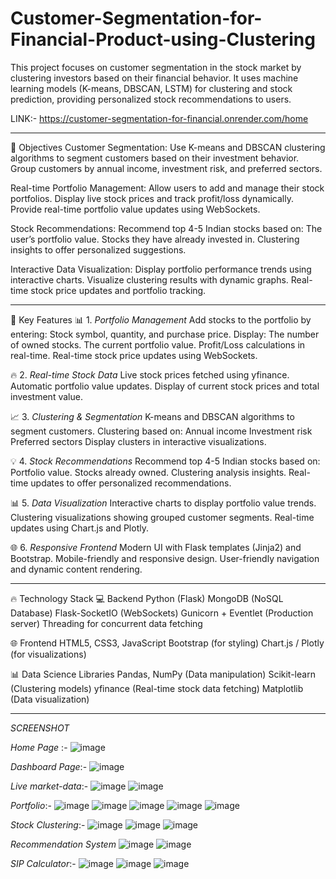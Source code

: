 # Customer-Segmentation-for-Financial-Product-using-Clustering
This project focuses on customer segmentation in the stock market by clustering investors based on their financial behavior. It uses machine learning models (K-means, DBSCAN, LSTM) for clustering and stock prediction, providing personalized stock recommendations to users. 

LINK:- https://customer-segmentation-for-financial.onrender.com/home

---------------------------------------------------------------------------------------------------------------------

🎯 Objectives
Customer Segmentation:
  Use K-means and DBSCAN clustering algorithms to segment customers based on their investment behavior.
  Group customers by annual income, investment risk, and preferred sectors.

Real-time Portfolio Management:
  Allow users to add and manage their stock portfolios.
  Display live stock prices and track profit/loss dynamically.
  Provide real-time portfolio value updates using WebSockets.

Stock Recommendations:
  Recommend top 4-5 Indian stocks based on:
  The user’s portfolio value.
  Stocks they have already invested in.
  Clustering insights to offer personalized suggestions.

Interactive Data Visualization:
  Display portfolio performance trends using interactive charts.
  Visualize clustering results with dynamic graphs.
  Real-time stock price updates and portfolio tracking.

---------------------------------------------------------------------------------------------------------------------

🚀 Key Features
📊 1. *Portfolio Management*
  Add stocks to the portfolio by entering:
    Stock symbol, quantity, and purchase price.
  Display:
    The number of owned stocks.
    The current portfolio value.
    Profit/Loss calculations in real-time.
    Real-time stock price updates using WebSockets.

🔥 2. *Real-time Stock Data*
Live stock prices fetched using yfinance.
Automatic portfolio value updates.
Display of current stock prices and total investment value.

📈 3. *Clustering & Segmentation*
K-means and DBSCAN algorithms to segment customers.
Clustering based on:
  Annual income
  Investment risk
  Preferred sectors
  Display clusters in interactive visualizations.

💡 4. *Stock Recommendations*
Recommend top 4-5 Indian stocks based on:
  Portfolio value.
  Stocks already owned.
  Clustering analysis insights.
  Real-time updates to offer personalized recommendations.

📊 5. *Data Visualization*
Interactive charts to display portfolio value trends.
Clustering visualizations showing grouped customer segments.
Real-time updates using Chart.js and Plotly.

🌐 6. *Responsive Frontend*
Modern UI with Flask templates (Jinja2) and Bootstrap.
Mobile-friendly and responsive design.
User-friendly navigation and dynamic content rendering.

---------------------------------------------------------------------------------------------------------------------

🔥 Technology Stack
  💻 Backend
    Python (Flask)
    MongoDB (NoSQL Database)
    Flask-SocketIO (WebSockets)
    Gunicorn + Eventlet (Production server)
    Threading for concurrent data fetching

  🌐 Frontend
    HTML5, CSS3, JavaScript
    Bootstrap (for styling)
    Chart.js / Plotly (for visualizations)

  📊 Data Science Libraries
    Pandas, NumPy (Data manipulation)
    Scikit-learn (Clustering models)
    yfinance (Real-time stock data fetching)
    Matplotlib (Data visualization)

---------------------------------------------------------------------------------------------------------------------

*SCREENSHOT*

*Home Page* :-
![image](https://github.com/user-attachments/assets/c74cfdf8-d9aa-48be-b65f-347589056ade)

*Dashboard Page*:-
![image](https://github.com/user-attachments/assets/efe5bf53-62c7-4fd7-ae78-26d2c4a21a39)

*Live market-data*:-
![image](https://github.com/user-attachments/assets/3052bbca-16c0-4dbd-b705-4083393cc6c9)
![image](https://github.com/user-attachments/assets/d395d10f-d473-4780-8988-d5e100edfe03)

*Portfolio*:-
![image](https://github.com/user-attachments/assets/8b808fb4-b494-4a7b-8696-1c5620647d07)
![image](https://github.com/user-attachments/assets/c009144d-2b04-4d1f-b5f3-fc1708cb6bc3)
![image](https://github.com/user-attachments/assets/40be2db8-746a-4ac9-a48c-1e8d1e881162)
![image](https://github.com/user-attachments/assets/bc3a6ad0-e0d8-46a6-832c-566cf1e07f12)
![image](https://github.com/user-attachments/assets/579c87d1-9d42-4261-a92f-42d46211221f)

*Stock Clustering*:-
![image](https://github.com/user-attachments/assets/abf8ea07-c60e-43ae-8230-a11bb482ead2)
![image](https://github.com/user-attachments/assets/0db3428a-a295-460b-bd73-0c1511a75287)
![image](https://github.com/user-attachments/assets/9c2510ad-d1cf-47ce-9d7a-e4a7fc34004c)

*Recommendation System*
![image](https://github.com/user-attachments/assets/6ce2f9ba-4622-4111-a3a7-01b70f528feb)
![image](https://github.com/user-attachments/assets/1157e479-ad1f-4eda-b0d0-4919fb00dc24)

*SIP Calculator*:-
![image](https://github.com/user-attachments/assets/32064059-68ea-44ec-b9c6-c57b73f56fc0)
![image](https://github.com/user-attachments/assets/59915dd3-5598-43b1-bcb4-c22476e606be)
![image](https://github.com/user-attachments/assets/b4db8255-1503-4379-a772-a853bc9d858f)









